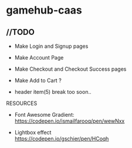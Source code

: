 # gamehub-caas


//TODO
- 
- Make Login and Signup pages
- Make Account Page
- Make Checkout and Checkout Success pages
- Make Add to Cart ?


- header item(5) break too soon..



RESOURCES <br>

- Font Awesome Gradient:
<br>https://codepen.io/ismailfarooq/pen/wewNxx


- Lightbox effect
<br> https://codepen.io/gschier/pen/HCoqh